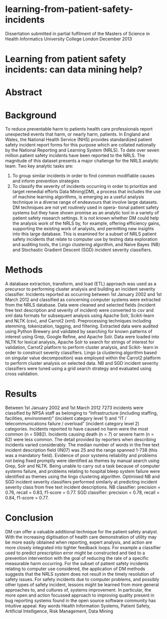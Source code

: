 learning-from-patient-safety-incidents
======================================

Dissertation submitted in partial fulfilment of the
Masters of Science in Health Informatics
University College London
December 2013

Learning from patient safety incidents: can data mining help?
=

Abstract
==

Background
===
To reduce preventable harm to patients health care professionals
report unexpected events that harm, or nearly harm, patients. In England and
Wales, the National Health Service (NHS) provides standardized patient safety
incident report forms for this purpose which are collated nationally by the National Reporting and Learning System (NRLS). To date over seven million patient
safety incidents have been reported to the NRLS. The magnitude of this dataset
presents a major challenge for the NRLS analytic team. Two key analytic tasks
are:
1. To group similar incidents in order to find common modifiable causes and
inform prevention strategies
2. To classify the severity of incidents occurring in order to prioritize and
target remedial efforts
Data Mining(DM), a process that includes the use of machine learning algorithms, is emerging as a useful analysis technique in a diverse range of endeavours
that involve large datasets. DM techniques are not yet routinely used in opera-
tional patient safety systems but they have shown promise as an analytic tool in
a variety of patient safety research settings.
It is not known whether DM could help the analysis work of the NRLS by,
for example, offering efficiency gains, supporting the existing work of analysts,
and permitting new insights into this large database. This is examined for a
subset of NRLS patient safety incidents that relate to computer use by testing
data exploration and auditing tools, the Lingo clustering algorithm, and Naive
Bayes (NB) and Stochastic Gradient Descent (SGD) incident severity classifiers.

Methods
===
A database extraction, transform, and load (ETL) approach was used
as a precursor to performing cluster analysis and building an incident severity
classifier.
Incidents reported as occurring between 1st January 2002 and 1st March 2012
and classified as concerning computer systems were extracted from the NRLS
database.
Data were cleaned and selected fields (incident free text description and severity of incident) were converted to csv and xml data formats for subsequent analysis
using Apache Solr, Scikit-learn and NLTK (csv), and Carrot2 (xml). Preprocessing techniques including stemming, tokenization, tagging, and filtering.
Extracted data were audited using Python Brewery and validated by searching
for known patterns of interest using Grep, Google Refine, and Apache Solr. Data
were loaded into NLTK for lexical analysis, Apache Solr to search for strings of
interest for validation, Carrot2 platform to perform cluster analysis, and Scikit-
learn in order to construct severity classifiers.
Lingo (a clustering algorithm based on singular value decomposition) was
employed within the Carrot2 platform to perform cluster analysis on selected
data. NB and SGD incident severity classifiers were tuned using a grid search
strategy and evaluated using cross validation.

Results
===
Between 1st January 2002 and 1st March 2012 7273 incidents were classified by NPSA staff as belonging to “Infrastructure (including staffing, facilities,
environment)” (incident category level 1) and “IT / telecommunications failure /
overload” (incident category level 2) categories. Incidents reported to have caused
no harm were the most common (n = 5982). Incidents causing death (n = 7) or
severe harm (n = 62) were less common. The detail provided by reporters when
describing incidents varied considerably. The median number of words in the free
text incident description field (IN07) was 25 and the range spanned 1-738 (this
was a mandatory field).
Evidence of poor systems reliability and problems not being fixed promptly
were identified as themes by manual search using Grep, Solr and NLTK. Being
unable to carry out a task because of computer systems failure, and problems
relating to hospital bleep system failure were identified as themes using the lingo
clustering algorithm.
Optimised NB and SGD incident severity classifiers performed similarly at
predicting incident severity class from free text incident descriptions. NB classifier: precision = 0.76, recall = 0.83, f1-score = 0.77. SGD classifier: precision =
0.78, recall = 0.84, f1-score = 0.77.

Conclusion 
===
DM can offer a valuable additional technique for the patient safety
analyst.
With the increasing digitisation of health care demonstration of utility may be
more easily obtained when reporting, expert analysis, and action are more closely
integrated into tighter feedback loops. For example a classifier used to predict
prescription error might be constructed and tied to a prevention intervention with
the goal of reducing the rate of a specific measurable harm occurring.
For the subset of patient safety incidents relating to computer use considered,
the application of DM methods suggests that the NRLS system does not result
in the timely resolution of safety issues. For safety incidents due to computer
problems, and possibly other types of safety incident, lessons might be learned
from more general approaches to, and cultures of, systems improvement. In
particular, the more open and action focussed approach to improving quality
present in bug reporting systems found in the open source software community
has intuitive appeal.
Key words Health Information Systems, Patient Safety, Artificial Intelligence,
Risk Management, Data Mining
